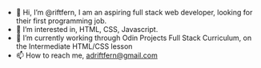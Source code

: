 - 👋 Hi, I’m @riftfern, I am an aspiring full stack web developer, looking for their first programming job.
- 👀 I’m interested in, HTML, CSS, Javascript.
- 🌱 I’m currently working through Odin Projects Full Stack Curriculum, on the Intermediate HTML/CSS lesson
- 📫 How to reach me, adriftfern@gmail.com

<!---
riftfern/riftfern is a ✨ special ✨ repository because its `README.md` (this file) appears on your GitHub profile.
You can click the Preview link to take a look at your changes.
--->
